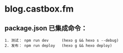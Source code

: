 # blog.castbox.fm

## package.json 已集成命令：
    1. 测试： npm run dev      (hexo g && hexo s --debug)
    2. 发布： npm run deploy   (hexo g && hexo deploy)